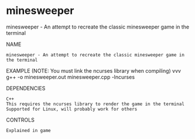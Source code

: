 # minesweeper
minesweeper - An attempt to recreate the classic minesweeper game in the terminal

NAME

    minesweeper - An attempt to recreate the classic minesweeper game in the terminal

EXAMPLE
    (NOTE: You must link the ncurses library when compiling)
                                              vvv
    g++ -o minesweeper.out minesweeper.cpp -lncurses

DEPENDENCIES

    C++
    This requires the ncurses library to render the game in the terminal
    Supported for Linux, will probably work for others

CONTROLS

    Explained in game
